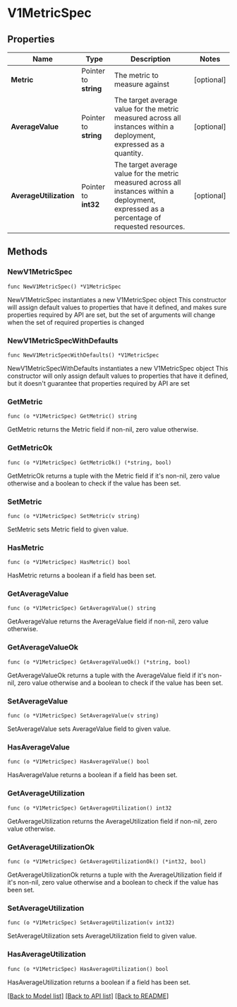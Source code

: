 # V1MetricSpec

## Properties

Name | Type | Description | Notes
------------ | ------------- | ------------- | -------------
**Metric** | Pointer to **string** | The metric to measure against | [optional] 
**AverageValue** | Pointer to **string** | The target average value for the metric measured across all instances within a deployment, expressed as a quantity. | [optional] 
**AverageUtilization** | Pointer to **int32** | The target average value for the metric measured across all instances within a deployment, expressed as a percentage of requested resources. | [optional] 

## Methods

### NewV1MetricSpec

`func NewV1MetricSpec() *V1MetricSpec`

NewV1MetricSpec instantiates a new V1MetricSpec object
This constructor will assign default values to properties that have it defined,
and makes sure properties required by API are set, but the set of arguments
will change when the set of required properties is changed

### NewV1MetricSpecWithDefaults

`func NewV1MetricSpecWithDefaults() *V1MetricSpec`

NewV1MetricSpecWithDefaults instantiates a new V1MetricSpec object
This constructor will only assign default values to properties that have it defined,
but it doesn't guarantee that properties required by API are set

### GetMetric

`func (o *V1MetricSpec) GetMetric() string`

GetMetric returns the Metric field if non-nil, zero value otherwise.

### GetMetricOk

`func (o *V1MetricSpec) GetMetricOk() (*string, bool)`

GetMetricOk returns a tuple with the Metric field if it's non-nil, zero value otherwise
and a boolean to check if the value has been set.

### SetMetric

`func (o *V1MetricSpec) SetMetric(v string)`

SetMetric sets Metric field to given value.

### HasMetric

`func (o *V1MetricSpec) HasMetric() bool`

HasMetric returns a boolean if a field has been set.

### GetAverageValue

`func (o *V1MetricSpec) GetAverageValue() string`

GetAverageValue returns the AverageValue field if non-nil, zero value otherwise.

### GetAverageValueOk

`func (o *V1MetricSpec) GetAverageValueOk() (*string, bool)`

GetAverageValueOk returns a tuple with the AverageValue field if it's non-nil, zero value otherwise
and a boolean to check if the value has been set.

### SetAverageValue

`func (o *V1MetricSpec) SetAverageValue(v string)`

SetAverageValue sets AverageValue field to given value.

### HasAverageValue

`func (o *V1MetricSpec) HasAverageValue() bool`

HasAverageValue returns a boolean if a field has been set.

### GetAverageUtilization

`func (o *V1MetricSpec) GetAverageUtilization() int32`

GetAverageUtilization returns the AverageUtilization field if non-nil, zero value otherwise.

### GetAverageUtilizationOk

`func (o *V1MetricSpec) GetAverageUtilizationOk() (*int32, bool)`

GetAverageUtilizationOk returns a tuple with the AverageUtilization field if it's non-nil, zero value otherwise
and a boolean to check if the value has been set.

### SetAverageUtilization

`func (o *V1MetricSpec) SetAverageUtilization(v int32)`

SetAverageUtilization sets AverageUtilization field to given value.

### HasAverageUtilization

`func (o *V1MetricSpec) HasAverageUtilization() bool`

HasAverageUtilization returns a boolean if a field has been set.


[[Back to Model list]](../README.md#documentation-for-models) [[Back to API list]](../README.md#documentation-for-api-endpoints) [[Back to README]](../README.md)


